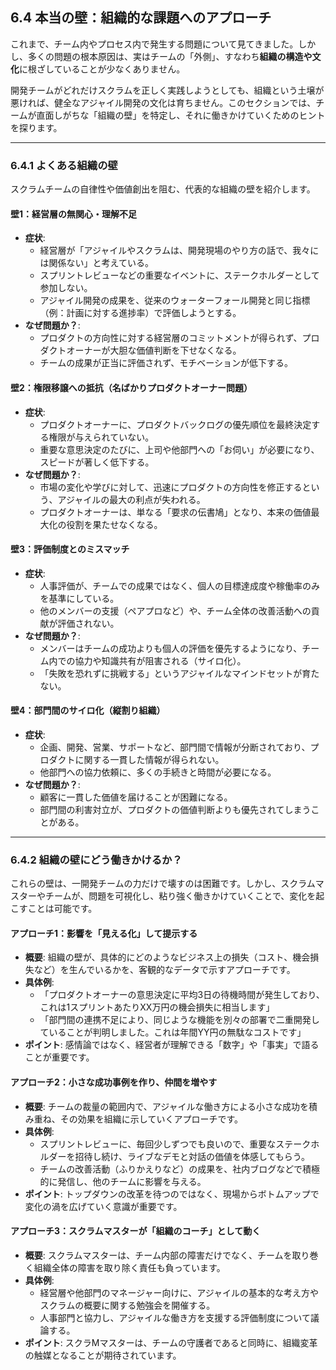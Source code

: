 ## 6.4 本当の壁：組織的な課題へのアプローチ

これまで、チーム内やプロセス内で発生する問題について見てきました。しかし、多くの問題の根本原因は、実はチームの「外側」、すなわち**組織の構造や文化**に根ざしていることが少なくありません。

開発チームがどれだけスクラムを正しく実践しようとしても、組織という土壌が悪ければ、健全なアジャイル開発の文化は育ちません。このセクションでは、チームが直面しがちな「組織の壁」を特定し、それに働きかけていくためのヒントを探ります。

---

### 6.4.1 よくある組織の壁

スクラムチームの自律性や価値創出を阻む、代表的な組織の壁を紹介します。

#### 壁1：経営層の無関心・理解不足

*   **症状**:
    *   経営層が「アジャイルやスクラムは、開発現場のやり方の話で、我々には関係ない」と考えている。
    *   スプリントレビューなどの重要なイベントに、ステークホルダーとして参加しない。
    *   アジャイル開発の成果を、従来のウォーターフォール開発と同じ指標（例：計画に対する進捗率）で評価しようとする。
*   **なぜ問題か？**:
    *   プロダクトの方向性に対する経営層のコミットメントが得られず、プロダクトオーナーが大胆な価値判断を下せなくなる。
    *   チームの成果が正当に評価されず、モチベーションが低下する。

#### 壁2：権限移譲への抵抗（名ばかりプロダクトオーナー問題）

*   **症状**:
    *   プロダクトオーナーに、プロダクトバックログの優先順位を最終決定する権限が与えられていない。
    *   重要な意思決定のたびに、上司や他部門への「お伺い」が必要になり、スピードが著しく低下する。
*   **なぜ問題か？**:
    *   市場の変化や学びに対して、迅速にプロダクトの方向性を修正するという、アジャイルの最大の利点が失われる。
    *   プロダクトオーナーは、単なる「要求の伝書鳩」となり、本来の価値最大化の役割を果たせなくなる。

#### 壁3：評価制度とのミスマッチ

*   **症状**:
    *   人事評価が、チームでの成果ではなく、個人の目標達成度や稼働率のみを基準にしている。
    *   他のメンバーの支援（ペアプロなど）や、チーム全体の改善活動への貢献が評価されない。
*   **なぜ問題か？**:
    *   メンバーはチームの成功よりも個人の評価を優先するようになり、チーム内での協力や知識共有が阻害される（サイロ化）。
    *   「失敗を恐れずに挑戦する」というアジャイルなマインドセットが育たない。

#### 壁4：部門間のサイロ化（縦割り組織）

*   **症状**:
    *   企画、開発、営業、サポートなど、部門間で情報が分断されており、プロダクトに関する一貫した情報が得られない。
    *   他部門への協力依頼に、多くの手続きと時間が必要になる。
*   **なぜ問題か？**:
    *   顧客に一貫した価値を届けることが困難になる。
    *   部門間の利害対立が、プロダクトの価値判断よりも優先されてしまうことがある。

---

### 6.4.2 組織の壁にどう働きかけるか？

これらの壁は、一開発チームの力だけで壊すのは困難です。しかし、スクラムマスターやチームが、問題を可視化し、粘り強く働きかけていくことで、変化を起こすことは可能です。

#### アプローチ1：影響を「見える化」して提示する

*   **概要**: 組織の壁が、具体的にどのようなビジネス上の損失（コスト、機会損失など）を生んでいるかを、客観的なデータで示すアプローチです。
*   **具体例**:
    *   「プロダクトオーナーの意思決定に平均3日の待機時間が発生しており、これは1スプリントあたりXX万円の機会損失に相当します」
    *   「部門間の連携不足により、同じような機能を別々の部署で二重開発していることが判明しました。これは年間YY円の無駄なコストです」
*   **ポイント**: 感情論ではなく、経営者が理解できる「数字」や「事実」で語ることが重要です。

#### アプローチ2：小さな成功事例を作り、仲間を増やす

*   **概要**: チームの裁量の範囲内で、アジャイルな働き方による小さな成功を積み重ね、その効果を組織に示していくアプローチです。
*   **具体例**:
    *   スプリントレビューに、毎回少しずつでも良いので、重要なステークホルダーを招待し続け、ライブなデモと対話の価値を体感してもらう。
    *   チームの改善活動（ふりかえりなど）の成果を、社内ブログなどで積極的に発信し、他のチームに影響を与える。
*   **ポイント**: トップダウンの改革を待つのではなく、現場からボトムアップで変化の渦を広げていく意識が重要です。

#### アプローチ3：スクラムマスターが「組織のコーチ」として動く

*   **概要**: スクラムマスターは、チーム内部の障害だけでなく、チームを取り巻く組織全体の障害を取り除く責任も負っています。
*   **具体例**:
    *   経営層や他部門のマネージャー向けに、アジャイルの基本的な考え方やスクラムの概要に関する勉強会を開催する。
    *   人事部門と協力し、アジャイルな働き方を支援する評価制度について議論する。
*   **ポイント**: スクラMマスターは、チームの守護者であると同時に、組織変革の触媒となることが期待されています。 
